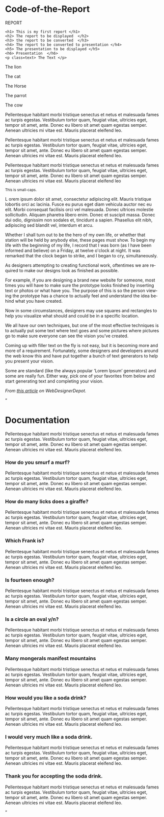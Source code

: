 # Code-of-the-Report
<html >
<head>
<link rel="stylesheet" type="text/css" href="report.css"> 
</link>
  <script src="/documents/text/css/report.js"></script>

<tittle> REPORT
</tittle>
</head>
<body> 
	
<div class="container">
	

	<h1> This is my first report </h1> 
	<h2> The report to be displayed  </h2> 
	<h3> the report to be converted  </h3> 
	<h4> The report to be converted to presentation </h4>
	<h5> The presentation to be displayed </h5> 
	<h6> Presentation  </h6> 
	<p class=text> The Text </p>
</div>
<p class=" text-spacing">The lion
</p>
<p class=" text-align">The cat
</p>
<p class=" text-decoration-line">The Horse
</p>
<div class="box"> The parrot
</div>
<p class="flex-container"> The cow
</p>
<article>
  
  <p class="first">Pellentesque habitant morbi tristique senectus et netus et malesuada fames ac turpis egestas. Vestibulum tortor quam, feugiat vitae, ultricies eget, tempor sit amet, ante. Donec eu libero sit amet quam egestas semper. Aenean ultricies mi vitae est. Mauris placerat eleifend leo.</p>
  
  
  <p class="second">Pellentesque habitant morbi tristique senectus et netus et malesuada fames ac turpis egestas. Vestibulum tortor quam, feugiat vitae, ultricies eget, tempor sit amet, ante. Donec eu libero sit amet quam egestas semper. Aenean ultricies mi vitae est. Mauris placerat eleifend leo.</p>
  
  
  <p class="third">Pellentesque habitant morbi tristique senectus et netus et malesuada fames ac turpis egestas. Vestibulum tortor quam, feugiat vitae, ultricies eget, tempor sit amet, ante. Donec eu libero sit amet quam egestas semper. Aenean ultricies mi vitae est. Mauris placerat eleifend leo
  </article>
  <small>
  <p> This is small-caps.</p>
</small>
<p>
<span class="firstcharacter">L</span> orem ipsum dolor sit amet, consectetur adipiscing elit. Mauris tristique lobortis orci ac lacinia. Fusce eu purus eget diam vehicula auctor nec eu elit. Morbi consequat facilisis orci vel malesuada. Donec ultrices molestie sollicitudin. Aliquam pharetra libero enim. Donec et suscipit massa. Donec dui odio, dignissim non sodales et, tincidunt a sapien. Phasellus elit nibh, adipiscing sed blandit vel, interdum et arcu.
</p>
<p>Whether I shall turn out to be the hero of my own 
life, or whether that station will be held by anybody else, these pages 
must show. To begin my life with the beginning of my life, I record that 
I was born (as I have been informed and believe) on a Friday, at twelve 
o'clock at night. <span class="pullquote">It was remarked that the 
clock began to strike, and I began to cry, simultaneously.</span></p>
<a lang="en">
  <p>As designers attempting to creating functional work, oftentimes we are required to make our designs look as finished as possible.</p>
  <p>For example, if you are designing a brand new website for someone, most times you will have to make sure the prototype looks finished by inserting text or photos or what have you. The purpose of this is so the person viewing the prototype has a chance to actually feel and understand the idea behind what you have created.</p>
  <p>Now in some circumstances, designers may use squares and rectangles to help you visualize what should and could be in a specific location.</p>
  <p>We all have our own techniques, but one of the most effective techniques is to actually put some text where text goes and some pictures where pictures go to make sure everyone can see the vision you’ve created.</p>
  <p>Coming up with filler text on the fly is not easy, but it is becoming more and more of a requirement. Fortunately, some designers and developers around the web know this and have put together a bunch of text generators to help you present your vision.</p>
  <p>Some are standard (like the always popular ‘Lorem Ipsum’ generators) and some are really fun. Either way, pick one of your favorites from below and start generating text and completing your vision.</p>
  <p><em>From <a href="http://www.webdesignerdepot.com/2012/03/15-dummy-text-generators-you-should-know/">this article</a> on WebDesignerDepot.</em></p>
</a>
<q>
  <h1>Documentation</h1>
  
  <p>Pellentesque habitant morbi tristique senectus et netus et malesuada fames ac turpis egestas. Vestibulum tortor quam, feugiat vitae, ultricies eget, tempor sit amet, ante. Donec eu libero sit amet quam egestas semper. Aenean ultricies mi vitae est. Mauris placerat eleifend leo.</p>  
  
  <div class="all-questions">
  
  <h3 id="one">How do you smurf a murf?</h3>
  
  <p>Pellentesque habitant morbi tristique senectus et netus et malesuada fames ac turpis egestas. Vestibulum tortor quam, feugiat vitae, ultricies eget, tempor sit amet, ante. Donec eu libero sit amet quam egestas semper. Aenean ultricies mi vitae est. Mauris placerat eleifend leo.</p>  
  
  <h3 id="two">How do many licks does a giraffe?</h3>
  
  <p>Pellentesque habitant morbi tristique senectus et netus et malesuada fames ac turpis egestas. Vestibulum tortor quam, feugiat vitae, ultricies eget, tempor sit amet, ante. Donec eu libero sit amet quam egestas semper. Aenean ultricies mi vitae est. Mauris placerat eleifend leo.</p>  
  
  <h3 id="three">Which Frank is?</h3>
  
  <p>Pellentesque habitant morbi tristique senectus et netus et malesuada fames ac turpis egestas. Vestibulum tortor quam, feugiat vitae, ultricies eget, tempor sit amet, ante. Donec eu libero sit amet quam egestas semper. Aenean ultricies mi vitae est. Mauris placerat eleifend leo.</p>  
  
  <h3 id="four">Is fourteen enough?</h3>
  
  <p>Pellentesque habitant morbi tristique senectus et netus et malesuada fames ac turpis egestas. Vestibulum tortor quam, feugiat vitae, ultricies eget, tempor sit amet, ante. Donec eu libero sit amet quam egestas semper. Aenean ultricies mi vitae est. Mauris placerat eleifend leo.</p>  
  
  <h3 id="five">Is a circle an oval y/n?</h3>
  
  <p>Pellentesque habitant morbi tristique senectus et netus et malesuada fames ac turpis egestas. Vestibulum tortor quam, feugiat vitae, ultricies eget, tempor sit amet, ante. Donec eu libero sit amet quam egestas semper. Aenean ultricies mi vitae est. Mauris placerat eleifend leo.</p>  
  
  <h3 id="six">Many mongerals manifest mountains</h3>
  
  <p>Pellentesque habitant morbi tristique senectus et netus et malesuada fames ac turpis egestas. Vestibulum tortor quam, feugiat vitae, ultricies eget, tempor sit amet, ante. Donec eu libero sit amet quam egestas semper. Aenean ultricies mi vitae est. Mauris placerat eleifend leo.</p>  
  
  <h3 id="seven">How would you like a soda drink?</h3>
  
  <p>Pellentesque habitant morbi tristique senectus et netus et malesuada fames ac turpis egestas. Vestibulum tortor quam, feugiat vitae, ultricies eget, tempor sit amet, ante. Donec eu libero sit amet quam egestas semper. Aenean ultricies mi vitae est. Mauris placerat eleifend leo.</p>  
  
  <h3 id="eight">I would very much like a soda drink.</h3>
  
  <p>Pellentesque habitant morbi tristique senectus et netus et malesuada fames ac turpis egestas. Vestibulum tortor quam, feugiat vitae, ultricies eget, tempor sit amet, ante. Donec eu libero sit amet quam egestas semper. Aenean ultricies mi vitae est. Mauris placerat eleifend leo.</p>  
  
  <h3 id="nine">Thank you for accepting the soda drink.</h3>
  
  <p>Pellentesque habitant morbi tristique senectus et netus et malesuada fames ac turpis egestas. Vestibulum tortor quam, feugiat vitae, ultricies eget, tempor sit amet, ante. Donec eu libero sit amet quam egestas semper. Aenean ultricies mi vitae est. Mauris placerat eleifend leo.</p> 
    
  </div>
  
</q>
	
  


</body>
</html>
